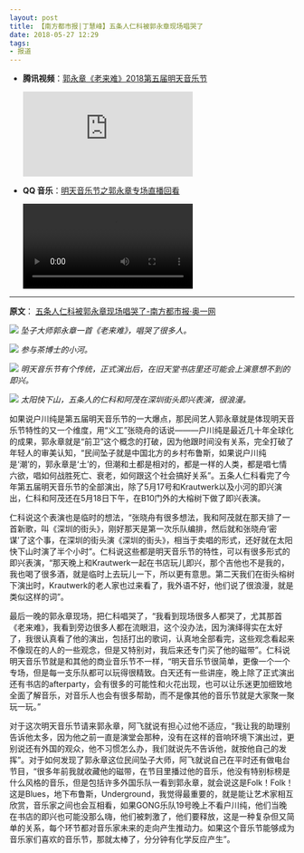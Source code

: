 ```yaml
---
layout: post
title: 【南方都市报|丁慧峰】五条人仁科被郭永章现场唱哭了
date: 2018-05-27 12:29
tags:
- 报道
---
```


* **腾讯视频**：[郭永章《老来难》2018第五届明天音乐节](https://v.qq.com/x/page/g0671oyjvfr.html)
  
  <div class="iframe-container"><iframe class="responsive-iframe" src="https://v.qq.com/txp/iframe/player.html?vid=g0671oyjvfr" frameborder="no" allowfullscreen="true"></iframe></div>

* **QQ 音乐**：[明天音乐节之郭永章专场直播回看](https://y.qq.com/n/yqq/mv/v/r00262pofai.html)
  
  <div class="iframe-container"><video controls class="responsive-iframe" src="https://apd-fe51a49b31e9f4791de3aba0ff95cffc.v.smtcdns.com/mv.music.tc.qq.com/AlFDOrLoXj_GOAwBt2leKcZVju7LPalDIqIqsdDrvrEM/72FCDAD2C9B5C5A50CB8275C6EFC9C229334F3B37406282A6E48E1F402E54567DFEBE335773068A9A47F6D4CF801D1A0ZZqqmusic_default/qmmv_0a6bquvwbmdfcsqebyfqccakbybvfvvbdwszb3enjmcqmcimaafq.f9844.mp4?fname=qmmv_0a6bquvwbmdfcsqebyfqccakbybvfvvbdwszb3enjmcqmcimaafq.f9844.mp4" frameborder="no" allowfullscreen="true"></video></div>

<hr class="stylish">

**原文**：
[五条人仁科被郭永章现场唱哭了-南方都市报·奥一网](http://epaper.oeeee.com/epaper/A/html/2018-05/27/content_29295.htm)

![](http://epaper.oeeee.com/epaper/A/res/2018-05/27/AA12/dkga112725_b.jpg)
*坠子大师郭永章一首《老来难》，唱哭了很多人。*

![](http://epaper.oeeee.com/epaper/A/res/2018-05/27/AA12/dkga112720_b.jpg)
*参与茶博士的小河。*

![](http://epaper.oeeee.com/epaper/A/res/2018-05/27/AA12/dkga112703_b.jpg)
*明天音乐节有个传统，正式演出后，在旧天堂书店里还可能会上演意想不到的即兴。*

![](http://epaper.oeeee.com/epaper/A/res/2018-05/27/AA12/dkga112706_b.jpg)
*太阳快下山，五条人的仁科和阿茂在深圳街头即兴表演，很浪漫。*

如果说户川纯是第五届明天音乐节的一大爆点，那民间艺人郭永章就是体现明天音乐节特性的又一个维度，用“义工”张晓舟的话说———户川纯是最近几十年全球化的成果，郭永章就是“前卫”这个概念的打破，因为他跟时间没有关系，完全打破了年轻人的审美认知，“民间坠子就是中国北方的乡村布鲁斯，如果说户川纯是‘潮’的，郭永章是‘土’的，但潮和土都是相对的，都是一样的人类，都是唱七情六欲，唱如何战胜死亡、衰老，如何跟这个社会搞好关系”。五条人仁科看完了今年第五届明天音乐节的全部演出，除了5月17号和Krautwerk以及小河的即兴演出，仁科和阿茂还在5月18日下午，在B10门外的大榕树下做了即兴表演。

仁科说这个表演也是临时的想法，“张晓舟有很多想法，我和阿茂就在那天排了一首新歌，叫《深圳的街头》，刚好那天是第一次乐队编排，然后就和张晓舟‘密谋’了这个事，在深圳的街头演《深圳的街头》，相当于卖唱的形式，还好就在太阳快下山时演了半个小时”。仁科说这些都是明天音乐节的特性，可以有很多形式的即兴表演，“那天晚上和Krautwerk一起在书店玩儿即兴，那个吉他也不是我的，我也喝了很多酒，就是临时上去玩儿一下，所以更有意思。第二天我们在街头榕树下演出时，Krautwerk的老人家也过来看了，我外语不好，他们说了很浪漫，就是类似这样的词”。

最后一晚的郭永章现场，把仁科唱哭了，“我看到现场很多人都哭了，尤其那首《老来难》，我看到旁边很多人都在流眼泪，这个没办法，因为演绎得实在太好了，我很认真看了他的演出，包括打出的歌词，认真地全部看完，这些观念看起来不像现在的人的一些观念，但是又特别对，我后来还专门买了他的磁带”。仁科说明天音乐节就是和其他的商业音乐节不一样，“明天音乐节很简单，更像一个一个专场，但是每一支乐队都可以玩得很精致。白天还有一些讲座，晚上除了正式演出还有书店的afterparty，会有很多的可能性和火花出现，也可以让乐迷更加细致地全面了解音乐，对音乐人也会有很多帮助，而不是像其他的音乐节就是大家聚一聚玩一玩。”

对于这次明天音乐节请来郭永章，阿飞就说有担心过他不适应，“我让我的助理别告诉他太多，因为他之前一直是演堂会那种，没有在这样的音响环境下演出过，更别说还有外国的观众，他不习惯怎么办，我们就说先不告诉他，就按他自己的发挥”。对于如何发现了郭永章这位民间坠子大师，阿飞就说自己在平时还有做电台节目，“很多年前我就收藏他的磁带，在节目里播过他的音乐，他没有特别标榜是什么风格的音乐，但是包括许多外国乐队一看到郭永章，就会说这是Folk！Folk！这是Blues，地下布鲁斯，Underground，我觉得最重要的，就是能让艺术家相互欣赏，音乐家之间也会互相看，如果GONG乐队19号晚上不看户川纯，他们当晚在书店的即兴也可能没那么嗨，他们被刺激了，他们要释放，这是一种复杂但又简单的关系，每个环节都对音乐家未来的走向产生推动力。如果这个音乐节能够成为音乐家们喜欢的音乐节，那就太棒了，分分钟有化学反应产生”。
